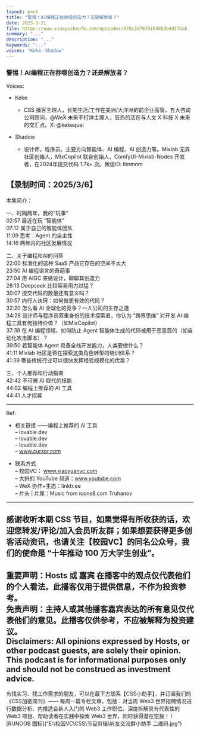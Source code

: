 ```yaml
---
layout: post
title: "警惕！AI编程正在吞噬创造力？还是解放者？"
date: 2025-3-21
file: https://www.xiaoyuzhoufm.com/episodes/67dc2d7978103db3bdd37bab
summary: "..."
description: "..."
keywords: "..."
voices: "Keke，Shadow"
---
```


### 警惕！AI编程正在吞噬创造力？还是解放者？

Voices:

- Keke
  + CSS 播客主理人，长期生活/工作在美洲/大洋洲的前企业高管，五大咨询公司顾问，@WeX 未来不打烊主理人，狂热的活在与人文 X 科技 X 未来的交汇点。X: @kekequei

- Shadow
  + 设计师，程序员。主要方向智能体、AI 编程、AI 创造力等。Mixlab 无界社区创始人，MixCopilot 联合创始人，ComfyUI-Mixlab-Nodes 开发者，在2024年提交代码 1.7k+ 次。微信ID: litnmnm

【录制时间：2025/3/6】
---------------------------------------------------
本集简介：

一、时隔两年，我的“玩事”  
02:57 最近在玩 “智能体”  
07:12 属于自己的智能体团队  
11:09 思考：Agent 的自主性  
14:16 两年内的社区发展情况

二、关于编程和AI的问答  
22:00 标准化的这种 SaaS 产品它存在的空间不太大  
23:50 AI 编程语言的奇葩事  
27:04 用 AIGC 来做设计，聊聊其创造力  
28:13 Deepseek 比较容易用力过猛？  
30:07 提交代码的数量还有意义吗？  
30:57 内行人诀窍：如何做更有效的代码？  
32:20 怎么看 AI 全球化的竞争？一人公司的生存之道  
34:28 设计师与程序员双重身份的技术探索者，你认为 “跨界思维” 对开发 AI 编程工具有何独特价值？（如MixCopilot）  
37:39 在 AI 编程领域，如何防止 Agent 智能体生成的代码被用于恶意目的（如自动化攻击脚本）？  
39:50 若智能体 Agent 具备全栈开发能力，人类要做什么？  
41:11 Mixlab 社区是否在探索这类角色转型的培训体系？  
41:39 哪些传统行业可以很快发挥经验规模化的优势？

三、个人推荐和行动指南  
42:42 不可被 AI 取代的技能  
44:02 编程上推荐的 AI 工具  
44:41 人才招募

---------------------------------------------------  
Ref:
   + 相关链接
——编程上推荐的 AI 工具   
– lovable.dev  
– lovable.dev  
– lovable.dev  
– www.cursor.com

   + 联系方式  
– 校园VC： www.xiaoyuanvc.com  
– 大妈的 YouTube 频道：www.youtube.com  
– WeX 协作+生态：linktr.ee  
– 片头 | 片尾：Music from icons8.com Truhanov  
---------------------------------------------------  
感谢收听本期 CSS 节目，如果觉得有所收获的话，欢迎您转发/评论/加入会员听友群；如果想要获得更多创客活动资讯，也请关注【校园VC】的同名公众号，我们的使命是 “十年推动 100 万大学生创业”。  
---------------------------------------------------  
重要声明：Hosts 或 嘉宾 在播客中的观点仅代表他们的个人看法。此播客仅用于提供信息，不作为投资参考。   
免责声明：主持人或其他播客嘉宾表达的所有意见仅代表他们的意见。此播客仅供参考，不应被解释为投资建议。  
Disclaimers: All opinions expressed by Hosts, or other podcast guests, are solely their opinion. This podcast is for informational purposes only and should not be construed as investment advice.  
---------------------------------------------------  
有找实习、找工作需求的朋友，可以在最下方联系【CSS小助手】，并订阅我们的《CSS加密周刊》—— 每周一篇专栏文章，包括：对当周 Web3 世界招聘情况进行数据分析、内推适合新人入门的 Web3 工作职位、深度拆解具有代表性的 Web3 项目、帮助读者在实践中探索 Web3 世界，同时获得潜在空投！
![RUNOOB 图标]("E:\校园VC\CSS\节目剪辑\听友交流群小助手 二维码.jpg")
